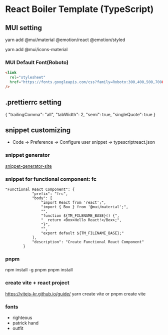 # React Boiler Template (TypeScript)

## MUI setting

yarn add @mui/material @emotion/react @emotion/styled

yarn add @mui/icons-material

### MUI Default Font(Roboto)

```html
<link
  rel="stylesheet"
  href="https://fonts.googleapis.com/css?family=Roboto:300,400,500,700&display=swap"
/>
```

## .prettierrc setting

{
"trailingComma": "all",
"tabWidth": 2,
"semi": true,
"singleQuote": true
}

## snippet customizing

- Code -> Preference -> Configure user snippet -> typescriptreact.json

### snippet generator

[snippet-generator-site](https://snippet-generator.app/?description=Create+Functional+React+Component&tabtrigger=fc&snippet=import+React+from+%27react%27%3B%0A%0Afunction+%24%7BTM_FILENAME_BASE%7D%28%29+%7B%0A%0A++return+%3Cdiv%3EHello+React%21%3C%2Fdiv%3E%3B%0A%7D%0A%0Aexport+default+%24%7BTM_FILENAME_BASE%7D%3B&mode=vscode)

### snippet for functional component: fc

```
"Functional React Component": {
			"prefix": "frc",
			"body": [
				"import React from 'react';",
				"import { Box } from '@mui/material';",
				"",
				"function ${TM_FILENAME_BASE}() {",
				"  return <Box>Hello React!</Box>;",
				"}",
				"",
				"export default ${TM_FILENAME_BASE};"
			],
			"description": "Create Functional React Component"
		}
```

### pnpm

<!-- should remove yarn.lock file & node_modules file and folder  -->

npm install -g pnpm
pnpm install

### create vite + react project

https://vitejs-kr.github.io/guide/
yarn create vite
or
pnpm create vite

### fonts

- righteous
- patrick hand
- outfit
